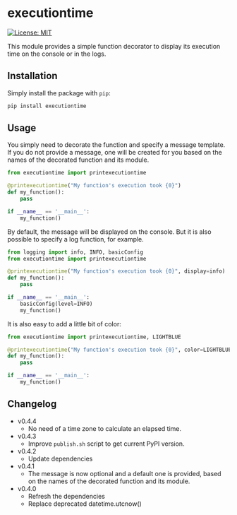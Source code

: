 # executiontime

[![License: MIT](https://img.shields.io/badge/License-MIT-blue.svg)](https://github.com/Timokasse/executiontim/blob/master/LICENSE)

This module provides a simple function decorator to display its execution time on the console or in the logs.

## Installation

Simply install the package with `pip`:

```bash
pip install executiontime
```

## Usage

You simply need to decorate the function and specify a message template.
If you do not provide a message, one will be created for you based on the names of the decorated function and its module.

```python
from executiontime import printexecutiontime

@printexecutiontime("My function's execution took {0}")
def my_function():
    pass

if __name__ == '__main__':
    my_function()
```

By default, the message will be displayed on the console. But it is also possible to specify a log function, for example.

```python
from logging import info, INFO, basicConfig
from executiontime import printexecutiontime

@printexecutiontime("My function's execution took {0}", display=info)
def my_function():
    pass

if __name__ == '__main__':
    basicConfig(level=INFO)
    my_function()

```

It is also easy to add a little bit of color:

```python
from executiontime import printexecutiontime, LIGHTBLUE

@printexecutiontime("My function's execution took {0}", color=LIGHTBLUE)
def my_function():
    pass

if __name__ == '__main__':
    my_function()
```

## Changelog

- v0.4.4
  - No need of a time zone to calculate an elapsed time.
- v0.4.3
  - Improve `publish.sh` script to get current PyPI version.
- v0.4.2
  - Update dependencies
- v0.4.1
  - The message is now optional and a default one is provided, based on the names of the decorated function and its module.
- v0.4.0
  - Refresh the dependencies
  - Replace deprecated datetime.utcnow()
